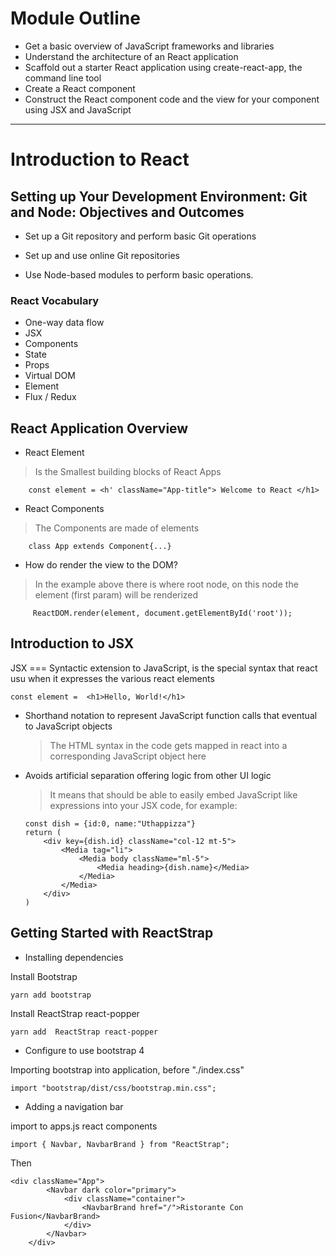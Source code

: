 # Module Outline

-   Get a basic overview of JavaScript frameworks and libraries
-   Understand the architecture of an React application
-   Scaffold out a starter React application using create-react-app, the command line tool
-   Create a React component
-   Construct the React component code and the view for your component using JSX and JavaScript

---

# Introduction to React

## Setting up Your Development Environment: Git and Node: Objectives and Outcomes

-   Set up a Git repository and perform basic Git operations

-   Set up and use online Git repositories
-   Use Node-based modules to perform basic operations.

### React Vocabulary

-   One-way data flow
-   JSX
-   Components
-   State
-   Props
-   Virtual DOM
-   Element
-   Flux / Redux

## React Application Overview

-   React Element

> Is the Smallest building blocks of React Apps

        const element = <h' className="App-title"> Welcome to React </h1>

-   React Components

> The Components are made of elements

        class App extends Component{...}

-   How do render the view to the DOM?

> In the example above there is where root node, on this node the element (first param) will be renderized

         ReactDOM.render(element, document.getElementById('root'));

## Introduction to JSX

JSX === Syntactic extension to JavaScript, is the special syntax that react usu when it expresses the various react elements

    const element =  <h1>Hello, World!</h1>

-   Shorthand notation to represent JavaScript function calls that eventual to JavaScript objects

    > The HTML syntax in the code gets mapped in react into a corresponding JavaScript object here

-   Avoids artificial separation offering logic from other UI logic

    > It means that should be able to easily embed JavaScript like expressions into your JSX code, for example:

        const dish = {id:0, name:"Uthappizza"}
        return (
            <div key={dish.id} className="col-12 mt-5">
                <Media tag="li">
                    <Media body className="ml-5">
                        <Media heading>{dish.name}</Media>
                    </Media>
                </Media>
            </div>
        )

## Getting Started with ReactStrap

-   Installing dependencies

Install Bootstrap

    yarn add bootstrap

Install ReactStrap react-popper

    yarn add  ReactStrap react-popper

-   Configure to use bootstrap 4

Importing bootstrap into application, before "./index.css"

    import "bootstrap/dist/css/bootstrap.min.css";

-   Adding a navigation bar

import to apps.js react components

    import { Navbar, NavbarBrand } from "ReactStrap";

Then

    <div className="App">
            <Navbar dark color="primary">
                <div className="container">
                    <NavbarBrand href="/">Ristorante Con Fusion</NavbarBrand>
                </div>
            </Navbar>
        </div>
